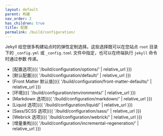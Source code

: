 ```yaml
---
layout: default
parent: 构建
nav_order: 2
has_children: true
title: 配置
permalink: /build/configuration/
---
```


Jekyll 给您很多构建站点时的弹性定制选择。这些选择既可以在您站点 `root` 目录下的
 `_config.yml` 或 `_config.toml` 文件中指定，也可以在终端执行 `jekyll` 命令时通过参数
传递。

* [配置选项]({{ '/build/configuration/options/' | relative_url }})
* [默认配置]({{ '/build/configuration/default/' | relative_url }})
* [Front Matter 默认值]({{ '/build/configuration/front-matter-defaults/' | relative_url }})
* [环境]({{ '/build/configuration/environments/' | relative_url }})
* [Markdown 选项]({{ '/build/configuration/markdown/' | relative_url }})
* [Liquid 选项]({{ '/build/configuration/liquid/' | relative_url }})
* [Sass/SCSS 选项]({{ '/build/configuration/sass/' | relative_url }})
* [Webrick 选项]({{ '/build/configuration/webrick/' | relative_url }})
* [增量重构]({{ '/build/configuration/incremental-regeneration/' | relative_url }})
